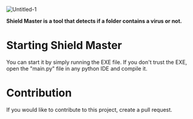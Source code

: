 ![Untitled-1](https://github.com/AgentP5547/Shield-Master/assets/97083513/51f25f80-58cc-4dfe-a27e-0b880d4dbd64)

**Shield Master is a tool that detects if a folder contains a virus or not.**

# Starting Shield Master

You can start it by simply running the EXE file.
If you don't trust the EXE, open the "main.py" file in any python IDE and compile it.

# Contribution

If you would like to contribute to this project, create a pull request.
